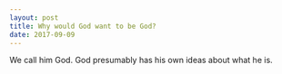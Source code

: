 ```yaml
---
layout: post
title: Why would God want to be God?
date: 2017-09-09
---
```


<p>We call him God. God presumably has his own ideas about what he is.</p>
